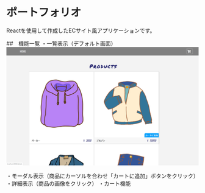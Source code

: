 # ポートフォリオ

Reactを使用して作成したECサイト風アプリケーションです。



##　機能一覧
・一覧表示（デフォルト画面）
![商品一覧](/public/img/disp/ProductList.png "商品一覧")

・モーダル表示（商品にカーソルを合わせ「カートに追加」ボタンをクリック）
・詳細表示（商品の画像をクリック）
・カート機能
